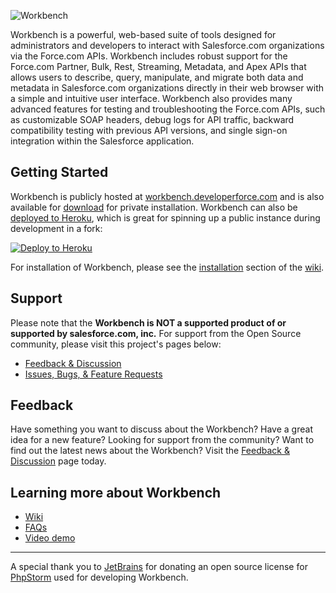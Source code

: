 ![Workbench](http://s3.amazonaws.com/dfc-wiki/en/images/b/b5/Workbench_logo.png)

Workbench is a powerful, web-based suite of tools designed for
administrators and developers to interact with Salesforce.com
organizations via the Force.com APIs. Workbench includes robust support
for the Force.com Partner, Bulk, Rest, Streaming, Metadata, and Apex APIs that allows
users to describe, query, manipulate, and migrate both data and metadata
in Salesforce.com organizations directly in their web browser with a
simple and intuitive user interface. Workbench also provides many
advanced features for testing and troubleshooting the Force.com APIs,
such as customizable SOAP headers, debug logs for API traffic, backward
compatibility testing with previous API versions, and single sign-on
integration within the Salesforce application.

Getting Started
---------------
Workbench is publicly hosted at [workbench.developerforce.com](https://workbench.developerforce.com)
and is also available for [download](https://github.com/ryanbrainard/forceworkbench/tags) for private installation.
Workbench can also be [deployed to Heroku](https://heroku.com/deploy),
which is great for spinning up a public instance during development in a fork:

[![Deploy to Heroku](https://www.herokucdn.com/deploy/button.png)](https://heroku.com/deploy)

For installation of Workbench, please see the [installation](https://github.com/ryanbrainard/forceworkbench/wiki/#installation)
section of the [wiki](https://github.com/ryanbrainard/forceworkbench/wiki).

Support
-------
Please note that the **Workbench is NOT a supported product of or supported by salesforce.com, inc.** For support from the Open Source community, please visit this project's pages below:

* [Feedback & Discussion](http://groups.google.com/group/forceworkbench)
* [Issues, Bugs, & Feature Requests](https://github.com/ryanbrainard/forceworkbench/issues)

Feedback
--------
Have something you want to discuss about the Workbench? Have a great idea for a new feature? Looking for support from the community? Want to find out the latest news about the Workbench? Visit the [Feedback & Discussion](http://groups.google.com/group/forceworkbench) page today.


Learning more about Workbench
-----------------------------
 - [Wiki](https://github.com/ryanbrainard/forceworkbench/wiki)
 - [FAQs](https://github.com/ryanbrainard/forceworkbench/wiki#faq)
 - [Video demo](http://youtu.be/ThAxdDy4iMI)

---

A special thank you to [JetBrains](http://www.jetbrains.com) for donating an open source license for [PhpStorm](http://www.jetbrains.com/phpstorm/) used for developing Workbench.
